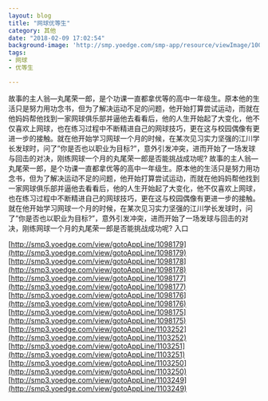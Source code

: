 ```yaml
---
layout: blog
title: "网球优等生"
category: 其他
date: "2018-02-09 17:02:54"
background-image: 'http://smp.yoedge.com/smp-app/resource/viewImage/1001220appline.png'
tags:
- 网球
- 优等生

---
```

故事的主人翁—丸尾荣一郎，是个功课一直都拿优等的高中一年级生。原本他的生活只是努力用功念书，但为了解决运动不足的问题，他开始打算尝试运动，而就在他妈妈帮他找到一家网球俱乐部并逼他去看看后，他的人生开始起了大变化，他不仅喜欢上网球，也在练习过程中不断精进自己的网球技巧，更在这与校园偶像有更进一步的接触。就在他开始学习网球一个月的时候，在某次见习实力坚强的江川学长发球时，问了”你是否也以职业为目标?”，意外引发冲突，进而开始了一场发球与回击的对决，刚练网球一个月的丸尾荣一郎是否能挑战成功呢?
故事的主人翁—丸尾荣一郎，是个功课一直都拿优等的高中一年级生。原本他的生活只是努力用功念书，但为了解决运动不足的问题，他开始打算尝试运动，而就在他妈妈帮他找到一家网球俱乐部并逼他去看看后，他的人生开始起了大变化，他不仅喜欢上网球，也在练习过程中不断精进自己的网球技巧，更在这与校园偶像有更进一步的接触。就在他开始学习网球一个月的时候，在某次见习实力坚强的江川学长发球时，问了”你是否也以职业为目标?”，意外引发冲突，进而开始了一场发球与回击的对决，刚练网球一个月的丸尾荣一郎是否能挑战成功呢?
入口

[http://smp3.yoedge.com/view/gotoAppLine/1098179](http://smp3.yoedge.com/view/gotoAppLine/1098179)
[http://smp3.yoedge.com/view/gotoAppLine/1098178](http://smp3.yoedge.com/view/gotoAppLine/1098178)
[http://smp3.yoedge.com/view/gotoAppLine/1098177](http://smp3.yoedge.com/view/gotoAppLine/1098177)
[http://smp3.yoedge.com/view/gotoAppLine/1098176](http://smp3.yoedge.com/view/gotoAppLine/1098176)
[http://smp3.yoedge.com/view/gotoAppLine/1098175](http://smp3.yoedge.com/view/gotoAppLine/1098175)
[http://smp3.yoedge.com/view/gotoAppLine/1103252](http://smp3.yoedge.com/view/gotoAppLine/1103252)
[http://smp3.yoedge.com/view/gotoAppLine/1103251](http://smp3.yoedge.com/view/gotoAppLine/1103251)
[http://smp3.yoedge.com/view/gotoAppLine/1103250](http://smp3.yoedge.com/view/gotoAppLine/1103250)
[http://smp3.yoedge.com/view/gotoAppLine/1103249](http://smp3.yoedge.com/view/gotoAppLine/1103249)

        
